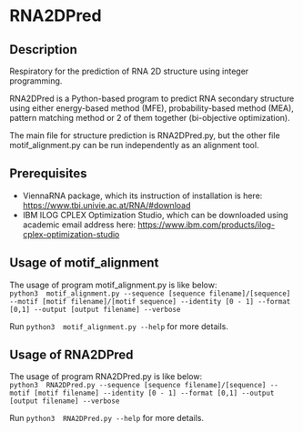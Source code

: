 # RNA2DPred
## Description
Respiratory for the prediction of RNA 2D structure using integer programming.<br/>

RNA2DPred is a Python-based program to predict RNA secondary structure using either energy-based method (MFE), probability-based method (MEA), pattern matching method or 2 of them together (bi-objective optimization).<br/>

The main file for structure prediction is RNA2DPred.py, but the other file motif_alignment.py can be run independently as an alignment tool.

## Prerequisites
- ViennaRNA package, which its instruction of installation is here: https://www.tbi.univie.ac.at/RNA/#download
- IBM ILOG CPLEX Optimization Studio, which can be downloaded using academic email address here: https://www.ibm.com/products/ilog-cplex-optimization-studio


## Usage of motif_alignment
The usage of program motif_alignment.py is like below:<br/>
``` python3  motif_alignment.py --sequence [sequence filename]/[sequence] --motif [motif filename]/[motif sequence] --identity [0 - 1] --format [0,1] --output [output filename] --verbose ```

Run ``` python3  motif_alignment.py --help ``` for more details.

## Usage of RNA2DPred
The usage of program RNA2DPred.py is like below:<br/>
``` python3  RNA2DPred.py --sequence [sequence filename]/[sequence] --motif [motif filename] --identity [0 - 1] --format [0,1] --output [output filename] --verbose ```

Run ``` python3  RNA2DPred.py --help ``` for more details.




